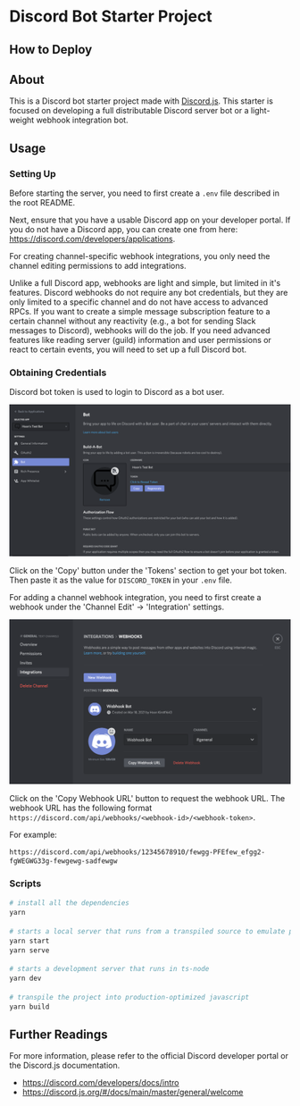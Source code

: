 # Discord Bot Starter Project


## How to Deploy


## About

This is a Discord bot starter project made with [Discord.js](https://discord.js.org/#/docs/main/stable/general/welcome).
This starter is focused on developing a full distributable Discord server bot or a light-weight webhook integration bot.

## Usage

### Setting Up

Before starting the server, you need to first create a `.env` file described in the root README.

Next, ensure that you have a usable Discord app on your developer portal.
If you do not have a Discord app, you can create one from here: <https://discord.com/developers/applications>.

For creating channel-specific webhook integrations, you only need the channel editing permissions to add integrations.

Unlike a full Discord app, webhooks are light and simple, but limited in it's features.
Discord webhooks do not require any bot credentials, but they are only limited to a specific channel and do not have access to advanced RPCs.
If you want to create a simple message subscription feature to a certain channel without any reactivity (e.g., a bot for sending Slack messages to Discord), webhooks will do the job.
If you need advanced features like reading server (guild) information and user permissions or react to certain events, you will need to set up a full Discord bot.

### Obtaining Credentials

Discord bot token is used to login to Discord as a bot user.

![bot-token](img/bot-token.png)

Click on the 'Copy' button under the 'Tokens' section to get your bot token.
Then paste it as the value for `DISCORD_TOKEN` in your `.env` file.

For adding a channel webhook integration, you need to first create a webhook under the 'Channel Edit' -> 'Integration' settings.

![webhook-integration](img/channel-integration.png)

Click on the 'Copy Webhook URL' button to request the webhook URL.
The webhook URL has the following format `https://discord.com/api/webhooks/<webhook-id>/<webhook-token>`.

For example:

```url
https://discord.com/api/webhooks/12345678910/fewgg-PFEfew_efgg2-fgWEGWG33g-fewgewg-sadfewgw
```

### Scripts

```bash
# install all the dependencies
yarn

# starts a local server that runs from a transpiled source to emulate production
yarn start
yarn serve

# starts a development server that runs in ts-node
yarn dev

# transpile the project into production-optimized javascript
yarn build
```

## Further Readings

For more information, please refer to the official Discord developer portal or the Discord.js documentation.

- <https://discord.com/developers/docs/intro>
- <https://discord.js.org/#/docs/main/master/general/welcome>
